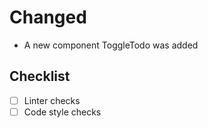 <!--
  Use at least one of the following groups and describe your changes:
    Added, Changed, Removed, Deprecated, Fixed
-->
<!-- Example: -->

# Changed

- A new component ToggleTodo was added

<!-- END_CHANGELOG -->

## Checklist

- [ ] Linter checks
- [ ] Code style checks